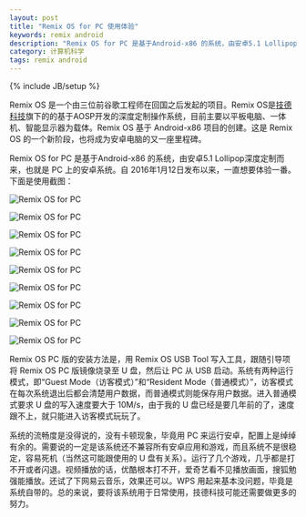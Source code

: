 ```yaml
---
layout: post
title: "Remix OS for PC 使用体验"
keywords: remix android
description: "Remix OS for PC 是基于Android-x86 的系统，由安卓5.1 Lollipop深度定制而来"
category: 计算机科学
tags: remix android
---
```

{% include JB/setup %}

Remix OS 是一个由三位前谷歌工程师在回国之后发起的项目。Remix OS是[技德科技](http://www.jide.com)旗下的的基于AOSP开发的深度定制操作系统，目前主要以平板电脑、一体机、智能显示器为载体。Remix OS 基于 Android-x86 项目的创建。这是 Remix OS 的一个新阶段，也将成为安卓电脑的又一座里程碑。

Remix OS for PC 是基于Android-x86 的系统，由安卓5.1 Lollipop深度定制而来，也就是 PC 上的安卓系统。自 2016年1月12日发布以来，一直想要体验一番。下面是使用截图：

![Remix OS for PC](http://ww2.sinaimg.cn/mw690/c3c88275gw1f029dvmk9aj211y0lc79l.jpg)

![Remix OS for PC](http://ww2.sinaimg.cn/mw690/c3c88275gw1f029drq26bj211y0lcjww.jpg)

![Remix OS for PC](http://ww4.sinaimg.cn/mw690/c3c88275gw1f029dmil5zj211y0lcwka.jpg)

![Remix OS for PC](http://ww4.sinaimg.cn/mw690/c3c88275gw1f029e4di1tj211y0lc46x.jpg)

![Remix OS for PC](http://ww4.sinaimg.cn/mw690/c3c88275gw1f029dz41pzj211y0lcwls.jpg)

![Remix OS for PC](http://ww4.sinaimg.cn/mw690/c3c88275gw1f029gsjwcfj211y0lcdq9.jpg)

![Remix OS for PC](http://ww4.sinaimg.cn/mw690/c3c88275gw1f029h15tqwj211y0lc75s.jpg)

![Remix OS for PC](http://ww2.sinaimg.cn/mw690/c3c88275gw1f029h4pp70j211y0lcq6u.jpg)

![Remix OS for PC](http://ww4.sinaimg.cn/mw690/c3c88275gw1f029gxijx3j211y0lcdlq.jpg)

Remix OS PC 版的安装方法是，用 Remix OS USB Tool 写入工具，跟随引导项将 Remix OS PC 版镜像烧录至 U 盘，然后让 PC 从 USB 启动。系统有两种运行模式，即“Guest Mode（访客模式）”和“Resident Mode（普通模式）”，访客模式在每次系统退出后都会清楚用户数据，而普通模式则能保存用户数据。进入普通模式要求 U 盘的写入速度要大于 10M/s，由于我的 U 盘已经是要几年前的了，速度跟不上，就只能进入访客模式玩玩了。

系统的流畅度是没得说的，没有卡顿现象，毕竟用 PC 来运行安卓，配置上是绰绰有余的。需要说的一定是该系统还不兼容所有安卓应用和游戏，而且系统不是很稳定，容易死机（当然这可能跟使用的 U 盘有关系）。运行了几个游戏，几乎都是打不开或者闪退。视频播放的话，优酷根本打不开，爱奇艺看不见播放画面，搜狐勉强能播放。还试了下网易云音乐，效果还可以。WPS 用起来基本没问题，毕竟是系统自带的。总的来说，要将该系统用于日常使用，技德科技可能还需要做更多的努力。